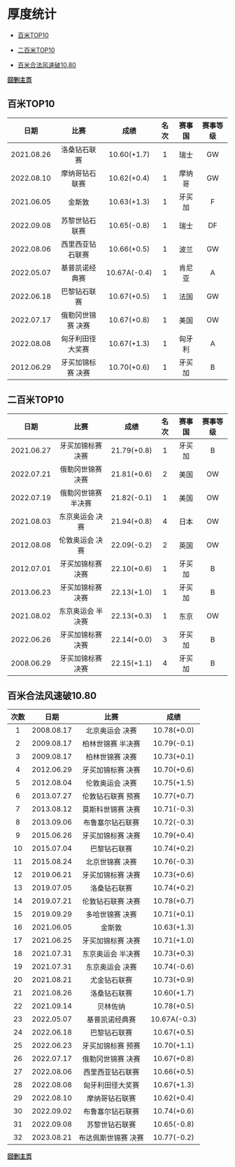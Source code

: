 # 厚度统计

- [百米TOP10](#1)

- [二百米TOP10](#2)

- [百米合法风速破10.80](#3)

**[回到主页](./Profile.md)**

## 百米TOP10<a id='1'></a>

|    日期    |       比赛        |     成绩     | 名次 | 赛事国 | 赛事等级 |
| :--------: | :---------------: | :----------: | :--: | :----: | :------: |
| 2021.08.26 |   洛桑钻石联赛    | 10.60(+1.7)  |  1   |  瑞士  |    GW    |
| 2022.08.10 |  摩纳哥钻石联赛   | 10.62(+0.4)  |  1   | 摩纳哥 |    GW    |
| 2021.06.05 |      金斯敦       | 10.63(+1.3)  |  1   | 牙买加 |    F     |
| 2022.09.08 |  苏黎世钻石联赛   | 10.65(-0.8)  |  1   |  瑞士  |    DF    |
| 2022.08.06 | 西里西亚钻石联赛  | 10.66(+0.5)  |  1   |  波兰  |    GW    |
| 2022.05.07 |  基普凯诺经典赛   | 10.67A(-0.4) |  1   | 肯尼亚 |    A     |
| 2022.06.18 |   巴黎钻石联赛    | 10.67(+0.5)  |  1   |  法国  |    GW    |
| 2022.07.17 | 俄勒冈世锦赛 决赛 | 10.67(+0.8)  |  1   |  美国  |    OW    |
| 2022.08.08 | 匈牙利田径大奖赛  | 10.67(+1.3)  |  1   | 匈牙利 |    A     |
| 2012.06.29 | 牙买加锦标赛 决赛 | 10.70(+0.6)  |  1   | 牙买加 |    B     |



## 二百米TOP10<a id='2'></a>

|    日期    |        比赛         |    成绩     | 名次 | 赛事国 | 赛事等级 |
| :--------: | :-----------------: | :---------: | :--: | :----: | :------: |
| 2021.06.27 |  牙买加锦标赛 决赛  | 21.79(+0.8) |  1   | 牙买加 |    B     |
| 2022.07.21 |  俄勒冈世锦赛 决赛  | 21.81(+0.6) |  2   |  美国  |    OW    |
| 2022.07.19 | 俄勒冈世锦赛 半决赛 | 21.82(-0.1) |  1   |  美国  |    OW    |
| 2021.08.03 |   东京奥运会 决赛   | 21.94(+0.8) |  4   |  日本  |    OW    |
| 2012.08.08 |   伦敦奥运会 决赛   | 22.09(-0.2) |  2   |  英国  |    OW    |
| 2012.07.01 |  牙买加锦标赛 决赛  | 22.10(+0.6) |  1   | 牙买加 |    B     |
| 2013.06.23 |  牙买加锦标赛 决赛  | 22.13(+1.0) |  1   | 牙买加 |    B     |
| 2021.08.02 |  东京奥运会 半决赛  | 22.13(+0.3) |  1   |  东京  |    OW    |
| 2022.06.26 |  牙买加锦标赛 决赛  | 22.14(+0.0) |  3   | 牙买加 |    B     |
| 2008.06.29 |  牙买加锦标赛 决赛  | 22.15(+1.1) |  4   | 牙买加 |    B     |



## 百米合法风速破10.80<a id='3'></a>

| 次数 |    日期    |        比赛         |     成绩     |
| :--: | :--------: | :-----------------: | :----------: |
|  1   | 2008.08.17 |   北京奥运会 决赛   | 10.78(+0.0)  |
|  2   | 2009.08.17 |  柏林世锦赛 半决赛  | 10.79(-0.1)  |
|  3   | 2009.08.17 |   柏林世锦赛 决赛   | 10.73(+0.1)  |
|  4   | 2012.06.29 |  牙买加锦标赛 决赛  | 10.70(+0.6)  |
|  5   | 2012.08.04 |   伦敦奥运会 决赛   | 10.75(+1.5)  |
|  6   | 2013.07.27 |  伦敦钻石联赛 预赛  | 10.77(+0.7)  |
|  7   | 2013.08.12 |  莫斯科世锦赛 决赛  | 10.71(-0.3)  |
|  8   | 2013.09.06 |  布鲁塞尔钻石联赛   | 10.72(-0.3)  |
|  9   | 2015.06.26 |  牙买加锦标赛 决赛  | 10.79(+0.4)  |
|  10  | 2015.07.04 |    巴黎钻石联赛     | 10.74(+0.2)  |
|  11  | 2015.08.24 |   北京世锦赛 决赛   | 10.76(-0.3)  |
|  12  | 2019.06.21 |  牙买加锦标赛 决赛  | 10.73(+0.6)  |
|  13  | 2019.07.05 |    洛桑钻石联赛     | 10.74(+0.2)  |
|  14  | 2019.07.21 |  伦敦钻石联赛 决赛  | 10.78(+0.7)  |
|  15  | 2019.09.29 |   多哈世锦赛 决赛   | 10.71(+0.1)  |
|  16  | 2021.06.05 |       金斯敦        | 10.63(+1.3)  |
|  17  | 2021.06.25 |  牙买加锦标赛 决赛  | 10.71(+1.0)  |
|  18  | 2021.07.31 |  东京奥运会 半决赛  | 10.73(+0.3)  |
|  19  | 2021.07.31 |   东京奥运会 决赛   | 10.74(-0.6)  |
|  20  | 2021.08.21 |    尤金钻石联赛     | 10.73(+0.9)  |
|  21  | 2021.08.26 |    洛桑钻石联赛     | 10.60(+1.7)  |
|  22  | 2021.09.14 |      贝林佐纳       | 10.78(+0.5)  |
|  23  | 2022.05.07 |   基普凯诺经典赛    | 10.67A(-0.3) |
|  24  | 2022.06.18 |    巴黎钻石联赛     | 10.67(+0.5)  |
|  25  | 2022.06.23 |  牙买加锦标赛 预赛  | 10.70(+1.1)  |
|  26  | 2022.07.17 |  俄勒冈世锦赛 决赛  | 10.67(+0.8)  |
|  27  | 2022.08.06 |  西里西亚钻石联赛   | 10.66(+0.5)  |
|  28  | 2022.08.08 |  匈牙利田径大奖赛   | 10.67(+1.3)  |
|  29  | 2022.08.10 |   摩纳哥钻石联赛    | 10.62(+0.4)  |
|  30  | 2022.09.02 |  布鲁塞尔钻石联赛   | 10.74(+0.6)  |
|  31  | 2022.09.08 |   苏黎世钻石联赛    | 10.65(-0.8)  |
|  32  | 2023.08.21 | 布达佩斯世锦赛 决赛 | 10.77(-0.2)  |

**[回到主页](./Profile.md)**
